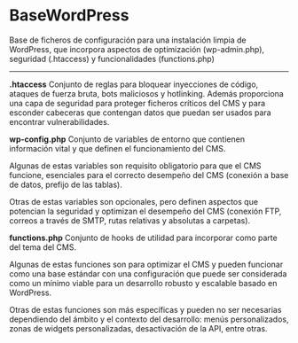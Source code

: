 # BaseWordPress
Base de ficheros de configuración para una instalación limpia de WordPress, que incorpora aspectos de optimización (wp-admin.php), seguridad (.htaccess) y funcionalidades (functions.php)

------------------------

**.htaccess**
Conjunto de reglas para bloquear inyecciones de código, ataques de fuerza bruta, bots maliciosos y hotlinking. Además proporciona una capa de seguridad para proteger ficheros críticos del CMS y para esconder cabeceras que contengan datos que puedan ser usados para encontrar vulnerabilidades.

**wp-config.php**
Conjunto de variables de entorno que contienen información vital y que definen el funcionamiento del CMS.

Algunas de estas variables son requisito obligatorio para que el CMS funcione, esenciales para el correcto desempeño del CMS (conexión a base de datos, prefijo de las tablas).

Otras de estas variables son opcionales, pero definen aspectos que potencian la seguridad y optimizan el desempeño del CMS (conexión FTP, correos a través de SMTP, rutas relativas y absolutas a carpetas).

**functions.php**
Conjunto de hooks de utilidad para incorporar como parte del tema del CMS.

Algunas de estas funciones son para optimizar el CMS y pueden funcionar como una base estándar con una configuración que puede ser considerada como un mínimo viable para un desarrollo robusto y escalable basado en WordPress.

Otras de estas funciones son más específicas y pueden no ser necesarias dependiendo del ámbito y el contexto del desarrollo: menús personalizados, zonas de widgets personalizadas, desactivación de la API, entre otras.